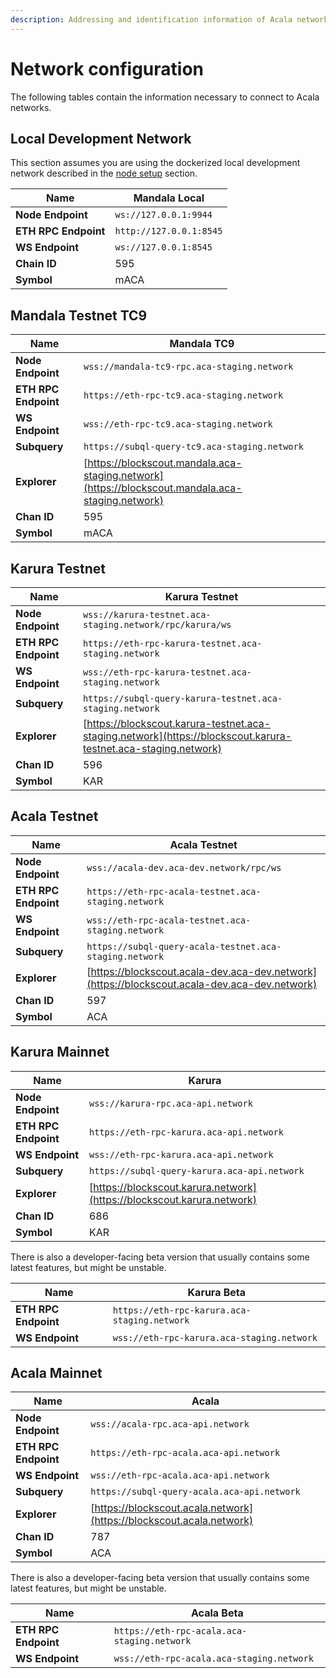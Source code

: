 ```yaml
---
description: Addressing and identification information of Acala networks.
---
```


# Network configuration

The following tables contain the information necessary to connect to Acala networks. 

## Local Development Network

This section assumes you are using the dockerized local development network described in the [node setup](network-setup/local-development-network.md) section.

| **Name**            | Mandala Local           |
| ------------------- | ----------------------- |
| **Node Endpoint**   | `ws://127.0.0.1:9944`   |
| **ETH RPC Endpoint**    | `http://127.0.0.1:8545` |
| **WS Endpoint**     | `ws://127.0.0.1:8545`   |
| **Chain ID**        | 595                     |
| **Symbol**          | mACA                     |

## Mandala Testnet TC9

| **Name**            | Mandala TC9                                       |
| ------------------- | ------------------------------------------------- |
| **Node Endpoint**   | `wss://mandala-tc9-rpc.aca-staging.network`     |
| **ETH RPC Endpoint**             | `https://eth-rpc-tc9.aca-staging.network`     |
| **WS Endpoint**   | `wss://eth-rpc-tc9.aca-staging.network`       |
| **Subquery**    | `https://subql-query-tc9.aca-staging.network` |
| **Explorer**        | [https://blockscout.mandala.aca-staging.network](https://blockscout.mandala.aca-staging.network)  |
| **Chan ID**         | 595                                               |
| **Symbol**          | mACA                                              |

## Karura Testnet

| **Name**            | Karura Testnet                                    |
| ------------------- | ------------------------------------------ |
| **Node Endpoint**             | `wss://karura-testnet.aca-staging.network/rpc/karura/ws`  |
| **ETH RPC Endpoint**             | `https://eth-rpc-karura-testnet.aca-staging.network`  |
| **WS Endpoint**   | `wss://eth-rpc-karura-testnet.aca-staging.network`  |
| **Subquery**    | `https://subql-query-karura-testnet.aca-staging.network` |
| **Explorer**        | [https://blockscout.karura-testnet.aca-staging.network](https://blockscout.karura-testnet.aca-staging.network)       |
| **Chan ID**         | 596                                        |
| **Symbol**          | KAR                                        |

## Acala Testnet

| **Name**            | Acala Testnet                                    |
| ------------------- | ------------------------------------------ |
| **Node Endpoint**             | `wss://acala-dev.aca-dev.network/rpc/ws`  |
| **ETH RPC Endpoint**             | `https://eth-rpc-acala-testnet.aca-staging.network`  |
| **WS Endpoint**   | `wss://eth-rpc-acala-testnet.aca-staging.network`  |
| **Subquery**    | `https://subql-query-acala-testnet.aca-staging.network` |
| **Explorer**        | [https://blockscout.acala-dev.aca-dev.network](https://blockscout.acala-dev.aca-dev.network)       |
| **Chan ID**         | 597                                        |
| **Symbol**          | ACA                                        |

## Karura Mainnet

| **Name**            | Karura                                     |
| ------------------- | ------------------------------------------ |
| **Node Endpoint**             | `wss://karura-rpc.aca-api.network`  |
| **ETH RPC Endpoint**             | `https://eth-rpc-karura.aca-api.network`  |
| **WS Endpoint**   | `wss://eth-rpc-karura.aca-api.network`  |
| **Subquery**    | `https://subql-query-karura.aca-api.network` |
| **Explorer**        | [https://blockscout.karura.network](https://blockscout.karura.network)       |
| **Chan ID**         | 686                                        |
| **Symbol**          | KAR                                        |

There is also a developer-facing beta version that usually contains some latest features, but might be unstable.

| **Name**            | Karura Beta                                     |
| ------------------- | ------------------------------------------ |
| **ETH RPC Endpoint**             | `https://eth-rpc-karura.aca-staging.network`  |
| **WS Endpoint**   | `wss://eth-rpc-karura.aca-staging.network`  |


## Acala Mainnet

| **Name**            | Acala                                     |
| ------------------- | ------------------------------------------ |
| **Node Endpoint**             | `wss://acala-rpc.aca-api.network`  |
| **ETH RPC Endpoint**             | `https://eth-rpc-acala.aca-api.network`  |
| **WS Endpoint**   | `wss://eth-rpc-acala.aca-api.network`  |
| **Subquery**    | `https://subql-query-acala.aca-api.network` |
| **Explorer**        | [https://blockscout.acala.network](https://blockscout.acala.network)       |
| **Chan ID**         | 787                                       |
| **Symbol**          | ACA                                       |

There is also a developer-facing beta version that usually contains some latest features, but might be unstable.

| **Name**            | Acala Beta                             |
| ------------------- | ------------------------------------------ |
| **ETH RPC Endpoint**             | `https://eth-rpc-acala.aca-staging.network`  |
| **WS Endpoint**   | `wss://eth-rpc-acala.aca-staging.network`  |
